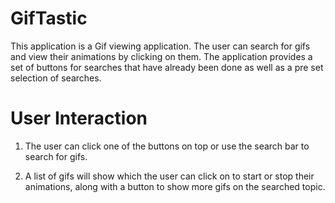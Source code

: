 # GifTastic

This application is a Gif viewing application. The user can search for gifs and view their animations by clicking on them. The application provides a set of buttons for searches that have already been done as well as a pre set selection of searches.

# User Interaction

1. The user can click one of the buttons on top or use the search bar to search for gifs.

2. A list of gifs will show which the user can click on to start or stop their animations, along with a button to show more gifs on the searched topic.